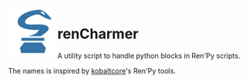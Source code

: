 <img align="left" width="100" height="100" src="https://github.com/GimmiRuski/rencharmer/blob/main/icon.svg">

# renCharmer

A utility script to handle python blocks in Ren'Py scripts.

The names is inspired by [kobaltcore](https://github.com/kobaltcore)'s Ren'Py tools.

